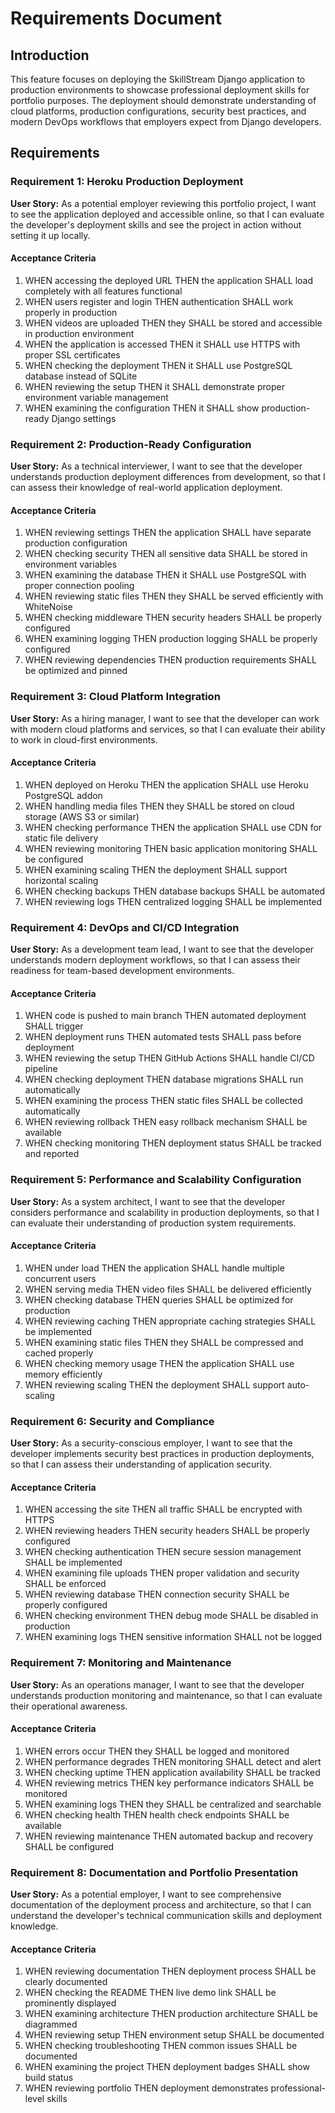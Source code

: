 # Requirements Document

## Introduction

This feature focuses on deploying the SkillStream Django application to production environments to showcase professional deployment skills for portfolio purposes. The deployment should demonstrate understanding of cloud platforms, production configurations, security best practices, and modern DevOps workflows that employers expect from Django developers.

## Requirements

### Requirement 1: Heroku Production Deployment

**User Story:** As a potential employer reviewing this portfolio project, I want to see the application deployed and accessible online, so that I can evaluate the developer's deployment skills and see the project in action without setting it up locally.

#### Acceptance Criteria

1. WHEN accessing the deployed URL THEN the application SHALL load completely with all features functional
2. WHEN users register and login THEN authentication SHALL work properly in production
3. WHEN videos are uploaded THEN they SHALL be stored and accessible in production environment
4. WHEN the application is accessed THEN it SHALL use HTTPS with proper SSL certificates
5. WHEN checking the deployment THEN it SHALL use PostgreSQL database instead of SQLite
6. WHEN reviewing the setup THEN it SHALL demonstrate proper environment variable management
7. WHEN examining the configuration THEN it SHALL show production-ready Django settings

### Requirement 2: Production-Ready Configuration

**User Story:** As a technical interviewer, I want to see that the developer understands production deployment differences from development, so that I can assess their knowledge of real-world application deployment.

#### Acceptance Criteria

1. WHEN reviewing settings THEN the application SHALL have separate production configuration
2. WHEN checking security THEN all sensitive data SHALL be stored in environment variables
3. WHEN examining the database THEN it SHALL use PostgreSQL with proper connection pooling
4. WHEN reviewing static files THEN they SHALL be served efficiently with WhiteNoise
5. WHEN checking middleware THEN security headers SHALL be properly configured
6. WHEN examining logging THEN production logging SHALL be properly configured
7. WHEN reviewing dependencies THEN production requirements SHALL be optimized and pinned

### Requirement 3: Cloud Platform Integration

**User Story:** As a hiring manager, I want to see that the developer can work with modern cloud platforms and services, so that I can evaluate their ability to work in cloud-first environments.

#### Acceptance Criteria

1. WHEN deployed on Heroku THEN the application SHALL use Heroku PostgreSQL addon
2. WHEN handling media files THEN they SHALL be stored on cloud storage (AWS S3 or similar)
3. WHEN checking performance THEN the application SHALL use CDN for static file delivery
4. WHEN reviewing monitoring THEN basic application monitoring SHALL be configured
5. WHEN examining scaling THEN the deployment SHALL support horizontal scaling
6. WHEN checking backups THEN database backups SHALL be automated
7. WHEN reviewing logs THEN centralized logging SHALL be implemented

### Requirement 4: DevOps and CI/CD Integration

**User Story:** As a development team lead, I want to see that the developer understands modern deployment workflows, so that I can assess their readiness for team-based development environments.

#### Acceptance Criteria

1. WHEN code is pushed to main branch THEN automated deployment SHALL trigger
2. WHEN deployment runs THEN automated tests SHALL pass before deployment
3. WHEN reviewing the setup THEN GitHub Actions SHALL handle CI/CD pipeline
4. WHEN checking deployment THEN database migrations SHALL run automatically
5. WHEN examining the process THEN static files SHALL be collected automatically
6. WHEN reviewing rollback THEN easy rollback mechanism SHALL be available
7. WHEN checking monitoring THEN deployment status SHALL be tracked and reported

### Requirement 5: Performance and Scalability Configuration

**User Story:** As a system architect, I want to see that the developer considers performance and scalability in production deployments, so that I can evaluate their understanding of production system requirements.

#### Acceptance Criteria

1. WHEN under load THEN the application SHALL handle multiple concurrent users
2. WHEN serving media THEN video files SHALL be delivered efficiently
3. WHEN checking database THEN queries SHALL be optimized for production
4. WHEN reviewing caching THEN appropriate caching strategies SHALL be implemented
5. WHEN examining static files THEN they SHALL be compressed and cached properly
6. WHEN checking memory usage THEN the application SHALL use memory efficiently
7. WHEN reviewing scaling THEN the deployment SHALL support auto-scaling

### Requirement 6: Security and Compliance

**User Story:** As a security-conscious employer, I want to see that the developer implements security best practices in production deployments, so that I can assess their understanding of application security.

#### Acceptance Criteria

1. WHEN accessing the site THEN all traffic SHALL be encrypted with HTTPS
2. WHEN reviewing headers THEN security headers SHALL be properly configured
3. WHEN checking authentication THEN secure session management SHALL be implemented
4. WHEN examining file uploads THEN proper validation and security SHALL be enforced
5. WHEN reviewing database THEN connection security SHALL be properly configured
6. WHEN checking environment THEN debug mode SHALL be disabled in production
7. WHEN examining logs THEN sensitive information SHALL not be logged

### Requirement 7: Monitoring and Maintenance

**User Story:** As an operations manager, I want to see that the developer understands production monitoring and maintenance, so that I can evaluate their operational awareness.

#### Acceptance Criteria

1. WHEN errors occur THEN they SHALL be logged and monitored
2. WHEN performance degrades THEN monitoring SHALL detect and alert
3. WHEN checking uptime THEN application availability SHALL be tracked
4. WHEN reviewing metrics THEN key performance indicators SHALL be monitored
5. WHEN examining logs THEN they SHALL be centralized and searchable
6. WHEN checking health THEN health check endpoints SHALL be available
7. WHEN reviewing maintenance THEN automated backup and recovery SHALL be configured

### Requirement 8: Documentation and Portfolio Presentation

**User Story:** As a potential employer, I want to see comprehensive documentation of the deployment process and architecture, so that I can understand the developer's technical communication skills and deployment knowledge.

#### Acceptance Criteria

1. WHEN reviewing documentation THEN deployment process SHALL be clearly documented
2. WHEN checking the README THEN live demo link SHALL be prominently displayed
3. WHEN examining architecture THEN production architecture SHALL be diagrammed
4. WHEN reviewing setup THEN environment setup SHALL be documented
5. WHEN checking troubleshooting THEN common issues SHALL be documented
6. WHEN examining the project THEN deployment badges SHALL show build status
7. WHEN reviewing portfolio THEN deployment demonstrates professional-level skills
